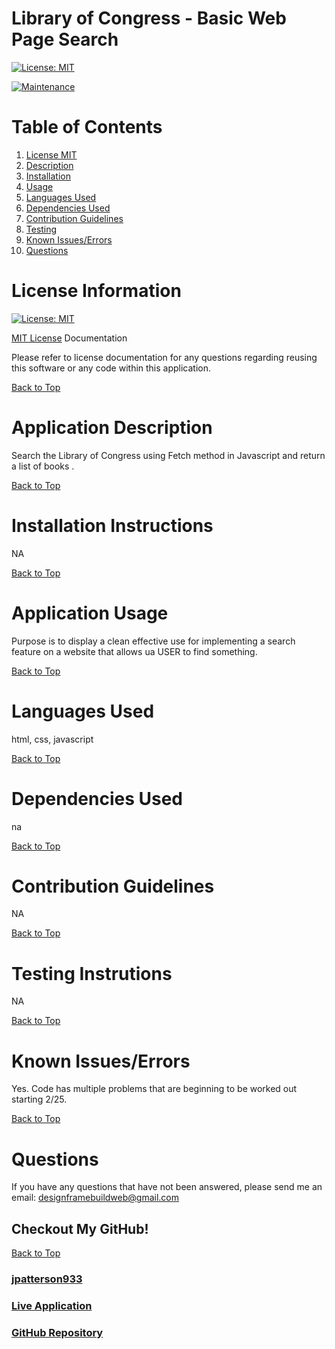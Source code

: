 # Library of Congress - Basic Web Page Search

[![License: MIT](https://img.shields.io/badge/License-MIT-yellow.svg)](https://opensource.org/licenses/MIT)

[![Maintenance](https://img.shields.io/badge/Maintained%3F-no-red.svg)](https://bitbucket.org/lbesson/ansi-colors)

# Table of Contents
1. [License MIT](#license-information)
2. [Description](#application-description)
3. [Installation](#installation-instructions)
4. [Usage](#application-usage)
5. [Languages Used](#languages-used)
6. [Dependencies Used](#dependencies-used)
7. [Contribution Guidelines](#contribution-guidelines)
8. [Testing](#testing-instrutions)
9. [Known Issues/Errors](#known-issues/errors)
10. [Questions](#questions)

# License Information

[![License: MIT](https://img.shields.io/badge/License-MIT-yellow.svg)](https://opensource.org/licenses/MIT)

[MIT License](https://www.mit.edu/~amini/LICENSE.md) Documentation

Please refer to license documentation for any questions regarding reusing 
this software or any code within this application.

[Back to Top](#table-of-contents)

# Application Description

Search the Library of Congress using Fetch method in Javascript and return a list of books .

[Back to Top](#table-of-contents)

# Installation Instructions

NA

[Back to Top](#table-of-contents)

# Application Usage

Purpose is to display a clean effective use for implementing a search feature on a website that allows ua USER  to find something.

[Back to Top](#table-of-contents)

# Languages Used

html, css, javascript

[Back to Top](#table-of-contents)

# Dependencies Used

na

[Back to Top](#table-of-contents)

# Contribution Guidelines

NA

[Back to Top](#table-of-contents)

# Testing Instrutions

NA

[Back to Top](#table-of-contents)

# Known Issues/Errors

Yes. Code has multiple problems that are beginning to be worked out starting 2/25.

[Back to Top](#table-of-contents)

# Questions

If you have any questions that have not been answered, please send me an email: designframebuildweb@gmail.com

## Checkout My GitHub!

[Back to Top](#table-of-contents)

### [jpatterson933](https://github.com/jpatterson933)
### [Live Application](https://github.com/jpatterson933/library-search)
### [GitHub Repository](https://github.com/jpatterson933/library-search)
